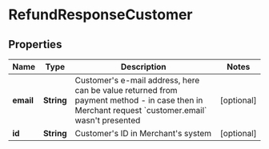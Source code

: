 
# RefundResponseCustomer

## Properties
Name | Type | Description | Notes
------------ | ------------- | ------------- | -------------
**email** | **String** | Customer&#39;s e-mail address, here can be value returned from payment method - in case then in Merchant request &#x60;customer.email&#x60; wasn&#39;t presented |  [optional]
**id** | **String** | Customer&#39;s ID in Merchant&#39;s system |  [optional]



